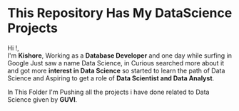 # This Repository Has My DataScience Projects

Hi !,<br>
I'm **Kishore**, Working as a **Database Developer** and one day while surfing in Google Just saw a name Data Science, in Curious searched more about it and got more **interest in Data Science** so started to learn the path of Data Science and Aspiring to get a role of **Data Scientist and Data Analyst**.

In This Folder I'm Pushing all the projects i have done related to Data Science given by **GUVI**.
